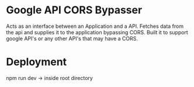 # Google API CORS Bypasser
 Acts as an interface between an Application and a API. Fetches data from the api and supplies it to the application bypassing CORS.
 Built it to support google API's or any other API's that may have a CORS.
 
 # Deployment 
 npm run dev -> inside root directory
